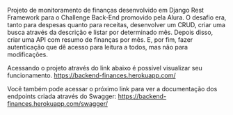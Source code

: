 Projeto de monitoramento de finanças desenvolvido em Django Rest Framework para o Challenge Back-End promovido pela Alura.
O desafio era, tanto para despesas quanto para receitas, desenvolver um CRUD, criar uma busca através da descrição e listar por determinado mês.
Depois disso, criar uma API com resumo de finanças por mês. E, por fim, fazer autenticação que dê acesso para leitura a todos, mas não para modificações.

Acessando o projeto através do link abaixo é possível visualizar seu funcionamento. 
https://backend-finances.herokuapp.com/

Você também pode acessar o próximo link para ver a documentação dos endpoints criada através do Swagger:
https://backend-finances.herokuapp.com/swagger/
